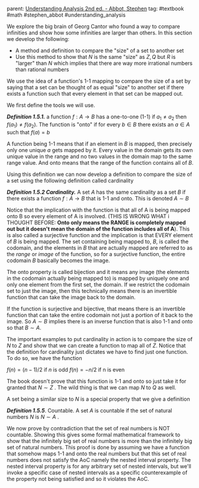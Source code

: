 
parent: [Understanding Analysis 2nd ed. - Abbot, Stephen](Understanding%20Analysis%202nd%20ed.%20-%20Abbot,%20Stephen.md) 
tag: #textbook #math #stephen_abbot #understanding_analysis

We explore the big brain of Georg Cantor who found a way to compare infinities and show how some infinities are larger than others. In this section we develop the following:
- A method and definition to compare the "size" of a set to another set
- Use this method to show that $N$ is the same "size" as $Z,Q$ but $R$ is "larger" than $N$ which implies that there are way more irrational numbers than rational numbers

We use the idea of a function's 1-1 mapping to compare the size of a set by saying that a set can be thought of as equal "size" to another set if there exists a function such that every element in that set can be mapped out. 

We first define the tools we will use.

***Definition 1.5.1.*** a function $f: A\to B$ has a one-to-one (1-1)  if $a_1\ne a_2$ then $f(a_1) \ne f(a_2)$. The function is "onto" if for every $b \in B$ there exists an $a \in A$ such that $f(a) = b$ 

A function being 1-1 means that if an element in $B$ is mapped, then precisely only one unique $a$ gets mapped by it. Every value in the domain gets its own unique value in the range and no two values in the domain map to the same range value. And onto means that the range of the function contains all of $B$.

Using this definition we can now develop a definition to compare the size of a set using the following definition called cardinality

***Definition 1.5.2 Cardinality.*** A set $A$ has the same cardinality as a set $B$ if there exists a function $f: A\to B$ that is 1-1 and onto. This is denoted $A\sim B$ 

Notice that the implication with the function is that all of A is being mapped onto B so every element of A is involved. (THIS IS WRONG WHAT i THOUGHT BEFORE: **Onto only means the RANGE is completely mapped out but it doesn't mean the domain of the function includes all of A**). This is also called a surjective function and the implication is that EVERY element of $B$ is being mapped. The set containing being mapped to, $B$, is called the codomain, and the elements in $B$ that are actually mapped are referred to as the $range$ or $image$ of the function, so for a surjective function, the entire codomain $B$ basically becomes the image. 

The onto property is called bijection and it means any image (the elements in the codomain actually being mapped to) is mapped by uniquely one and only one element from the first set, the domain. If we restrict the codomain set to just the image, then this technically means there is an invertible function that can take the image back to the domain.

If the function is surjective and bijective, that means there is an invertible function that can take the entire codomain not just a portion of it back to the image. So $A\sim B$ implies there is an inverse function that is also 1-1 and onto so that $B \sim A$.

The important examples to put cardinality in action is to compare the size of $N$ to $Z$ and show that we can create a function to map all of $Z$. Notice that the definition for cardinality just dictates we have to find just one function. To do so, we have the function

$f(n)= (n-1)/2$   if $n$ is odd
$f(n) =-n/2$         if n is even

The book doesn't prove that this function is 1-1 and onto so just take it for granted that $N \sim Z$ . The wild thing is that we can map $N$ to $Q$ as well. 

A set being a similar size to $N$ is a special property that we give a definition

***Definition 1.5.5***. Countable. A set $A$ is countable if the set of natural numbers $N$ is $N\sim A$ .

We now prove by contradiction that the set of real numbers is NOT countable. Showing this gives some formal mathematical framework to show that the infinitely big set of real numbers is more than the infinitely big set of natural numbers. This proof is done by assuming we have a function that somehow maps 1-1 and onto the real numbers but that this set of real numbers does not satisfy the AoC namely the nested interval property. The nested interval property is for any arbitrary set of nested intervals, but we'll invoke a specific case of nested intervals as a specific counterexample of the property not being satisfied and so it violates the AoC.




